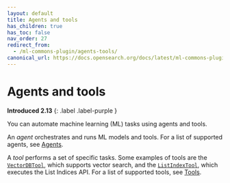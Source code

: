 ```yaml
---
layout: default
title: Agents and tools
has_children: true
has_toc: false
nav_order: 27
redirect_from:
  - /ml-commons-plugin/agents-tools/
canonical_url: https://docs.opensearch.org/docs/latest/ml-commons-plugin/agents-tools/index/
---
```


# Agents and tools
**Introduced 2.13**
{: .label .label-purple }

You can automate machine learning (ML) tasks using agents and tools. 

An _agent_ orchestrates and runs ML models and tools. For a list of supported agents, see [Agents]({{site.url}}{{site.baseurl}}/ml-commons-plugin/agents-tools/agents/).

A _tool_ performs a set of specific tasks. Some examples of tools are the [`VectorDBTool`]({{site.url}}{{site.baseurl}}/ml-commons-plugin/agents-tools/tools/vector-db-tool/), which supports vector search, and the [`ListIndexTool`]({{site.url}}{{site.baseurl}}/ml-commons-plugin/agents-tools/tools/list-index-tool/), which executes the List Indices API. For a list of supported tools, see [Tools]({{site.url}}{{site.baseurl}}/ml-commons-plugin/agents-tools/tools/index/).

